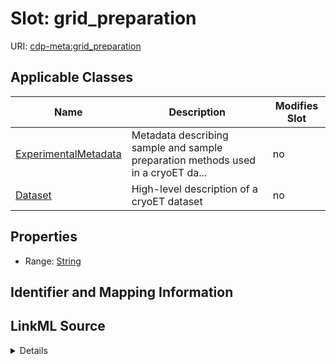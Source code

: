 # Slot: grid_preparation

URI: [cdp-meta:grid_preparation](metadatagrid_preparation)



<!-- no inheritance hierarchy -->




## Applicable Classes

| Name | Description | Modifies Slot |
| --- | --- | --- |
[ExperimentalMetadata](ExperimentalMetadata.md) | Metadata describing sample and sample preparation methods used in a cryoET da... |  no  |
[Dataset](Dataset.md) | High-level description of a cryoET dataset |  no  |







## Properties

* Range: [String](String.md)





## Identifier and Mapping Information








## LinkML Source

<details>
```yaml
name: grid_preparation
alias: grid_preparation
domain_of:
- ExperimentalMetadata
- Dataset
range: string

```
</details>
